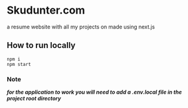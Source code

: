 # Skudunter.com

a resume website with all my projects on made using next.js

## How to run locally

``` 
npm i
npm start
```
### Note
***for the application to work you will need to add a **.env.local** file in the project root directory***


